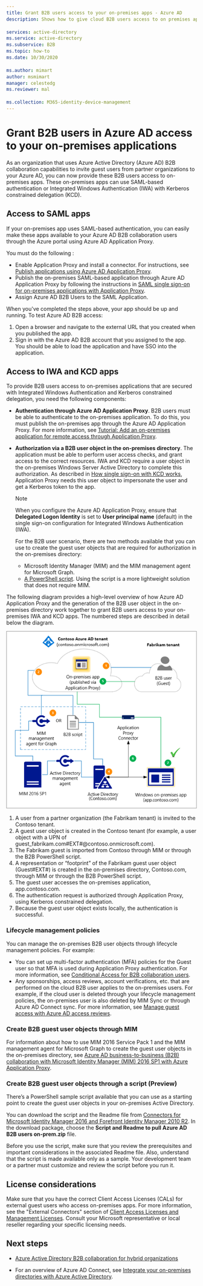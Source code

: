 ```yaml
---
title: Grant B2B users access to your on-premises apps - Azure AD
description: Shows how to give cloud B2B users access to on premises apps with Azure AD B2B collaboration.

services: active-directory
ms.service: active-directory
ms.subservice: B2B
ms.topic: how-to
ms.date: 10/30/2020

ms.author: mimart
author: msmimart
manager: celestedg
ms.reviewer: mal

ms.collection: M365-identity-device-management
---
```


# Grant B2B users in Azure AD access to your on-premises applications

As an organization that uses Azure Active Directory (Azure AD) B2B collaboration capabilities to invite guest users from partner organizations to your Azure AD, you can now provide these B2B users access to on-premises apps. These on-premises apps can use SAML-based authentication or Integrated Windows Authentication (IWA) with Kerberos constrained delegation (KCD).

## Access to SAML apps

If your on-premises app uses SAML-based authentication, you can easily make these apps available to your Azure AD B2B collaboration users through the Azure portal using Azure AD Application Proxy.

You must do the following :

- Enable Application Proxy and install a connector. For instructions, see [Publish applications using Azure AD Application Proxy](../app-proxy/application-proxy-add-on-premises-application.md).
- Publish the on-premises SAML-based application through Azure AD Application Proxy by following the instructions in [SAML single sign-on for on-premises applications with Application Proxy](../app-proxy/application-proxy-configure-single-sign-on-on-premises-apps.md).
- Assign Azure AD B2B Users to the SAML Application.

When you've completed the steps above, your app should be up and running. To test Azure AD B2B access:
1.	Open a browser and navigate to the external URL that you created when you published the app.
2.	Sign in with the Azure AD B2B account that you assigned to the app. You should be able to load the application and have SSO into the application.

## Access to IWA and KCD apps

To provide B2B users access to on-premises applications that are secured with Integrated Windows Authentication and Kerberos constrained delegation, you need the following components:

- **Authentication through Azure AD Application Proxy**. B2B users must be able to authenticate to the on-premises application. To do this, you must publish the on-premises app through the Azure AD Application Proxy. For more information, see [Tutorial: Add an on-premises application for remote access through Application Proxy](../app-proxy/application-proxy-add-on-premises-application.md).
- **Authorization via a B2B user object in the on-premises directory**. The application must be able to perform user access checks, and grant access to the correct resources. IWA and KCD require a user object in the on-premises Windows Server Active Directory to complete this authorization. As described in [How single sign-on with KCD works](../app-proxy/application-proxy-configure-single-sign-on-with-kcd.md#how-single-sign-on-with-kcd-works), Application Proxy needs this user object to impersonate the user and get a Kerberos token to the app. 

   > [!NOTE]
   > When you configure the Azure AD Application Proxy, ensure that **Delegated Logon Identity** is set to **User principal name** (default) in the single sign-on configuration for Integrated Windows Authentication (IWA).

   For the B2B user scenario, there are two methods available that you can use to create the guest user objects that are required for authorization in the on-premises directory:

   - Microsoft Identity Manager (MIM) and the MIM management agent for Microsoft Graph. 
   - [A PowerShell script](#create-b2b-guest-user-objects-through-a-script-preview). Using the script is a more lightweight solution that does not require MIM. 

The following diagram provides a high-level overview of how Azure AD Application Proxy and the generation of the B2B user object in the on-premises directory work together to grant B2B users access to your on-premises IWA and KCD apps. The numbered steps are described in detail below the diagram.

![Diagram of MIM and B2B script solutions](media/hybrid-cloud-to-on-premises/MIMScriptSolution.PNG)

1.	A user from a partner organization (the Fabrikam tenant) is invited to the Contoso tenant.
2.	A guest user object is created in the Contoso tenant (for example, a user object with a UPN of guest_fabrikam.com#EXT#@contoso.onmicrosoft.com).
3.	The Fabrikam guest is imported from Contoso through MIM or through the B2B PowerShell script.
4.	A representation or “footprint” of the Fabrikam guest user object (Guest#EXT#) is created in the on-premises directory, Contoso.com, through MIM or through the B2B PowerShell script.
5.	The guest user accesses the on-premises application, app.contoso.com.
6.	The authentication request is authorized through Application Proxy, using Kerberos constrained delegation. 
7.	Because the guest user object exists locally, the authentication is successful.

### Lifecycle management policies

You can manage the on-premises B2B user objects through lifecycle management policies. For example:

- You can set up multi-factor authentication (MFA) policies for the Guest user so that MFA is used during Application Proxy authentication. For more information, see [Conditional Access for B2B collaboration users](conditional-access.md).
- Any sponsorships, access reviews, account verifications, etc. that are performed on the cloud B2B user applies to the on-premises users. For example, if the cloud user is deleted through your lifecycle management policies, the on-premises user is also deleted by MIM Sync or through Azure AD Connect sync. For more information, see [Manage guest access with Azure AD access reviews](../governance/manage-guest-access-with-access-reviews.md).

### Create B2B guest user objects through MIM

For information about how to use MIM 2016 Service Pack 1 and the MIM management agent for Microsoft Graph to create the guest user objects in the on-premises directory, see [Azure AD business-to-business (B2B) collaboration with Microsoft Identity Manager (MIM) 2016 SP1 with Azure Application Proxy](/microsoft-identity-manager/microsoft-identity-manager-2016-graph-b2b-scenario).

### Create B2B guest user objects through a script (Preview)

There’s a PowerShell sample script available that you can use as a starting point to create the guest user objects in your on-premises Active Directory.

You can download the script and the Readme file from [Connectors for Microsoft Identity Manager 2016 and Forefront Identity Manager 2010 R2](https://www.microsoft.com/download/details.aspx?id=51495). In the download package, choose the **Script and Readme to pull Azure AD B2B users on-prem.zip** file.

Before you use the script, make sure that you review the prerequisites and important considerations in the associated Readme file. Also, understand that the script is made available only as a sample. Your development team or a partner must customize and review the script before you run it.

## License considerations

Make sure that you have the correct Client Access Licenses (CALs) for external guest users who access on-premises apps. For more information, see the "External Connectors" section of [Client Access Licenses and Management Licenses](https://www.microsoft.com/licensing/product-licensing/client-access-license.aspx). Consult your Microsoft representative or local reseller regarding your specific licensing needs.

## Next steps

- [Azure Active Directory B2B collaboration for hybrid organizations](hybrid-organizations.md)

- For an overview of Azure AD Connect, see [Integrate your on-premises directories with Azure Active Directory](../hybrid/whatis-hybrid-identity.md).
